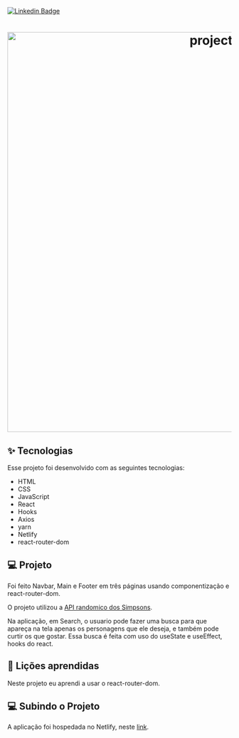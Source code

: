 [![Linkedin Badge](https://img.shields.io/badge/-LinkedIn-blue?style=flat-square&logo=Linkedin&logoColor=white&link=https://www.linkedin.com/in/larissandradee/)](https://www.linkedin.com/in/larissandradee/)

<h1 align="center">
  <img alt="project" title="project" src="src/assets/images/working.gif" width="900"/>
</h1>

## ✨ Tecnologias

Esse projeto foi desenvolvido com as seguintes tecnologias:

- HTML
- CSS
- JavaScript
- React
- Hooks
- Axios
- yarn
- Netlify
- react-router-dom

## 💻 Projeto

Foi feito Navbar, Main e Footer em três páginas usando componentização e react-router-dom.

O projeto utilizou a [API randomico dos Simpsons](https://simpsons-quotes-api.herokuapp.com/quotes). 

Na aplicação, em Search, o usuario  pode fazer uma busca para que apareça na tela apenas os personagens que ele deseja, e também pode curtir os que gostar. Essa busca é feita com uso do useState e useEffect, hooks do react. 

## 🔖 Lições aprendidas

Neste projeto eu aprendi a usar o react-router-dom.


## 💻 Subindo o Projeto

A aplicação foi hospedada no Netlify, neste [link](https://reactsimpsons.netlify.app/).